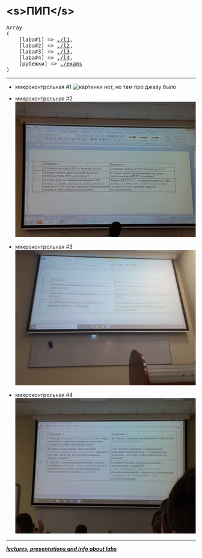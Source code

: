 # \<s>ПИП\</s>

<pre>
Array
(
    [laba#1] => <a href="./l1">./l1</a>,
    [laba#2] => <a href="./l2">./l2</a>,
    [laba#3] => <a href="./l3">./l3</a>,
    [laba#4] => <a href="./l4">./l4</a>,
    [рубежки] => <a href="./exams">./exams</a>
)
</pre>
---

* микроконтрольная #1
![картинки нет, но там про джаву было](/dev/null)

* микроконтрольная #2
![light-test-2](exams/img/light-test-2.jpg)

* микроконтрольная #3
![light-test-3](exams/img/light-test-3.jpg)

* микроконтрольная #4
![light-test-4](exams/img/light-test-4.jpg)
---

***[lectures, presentations and info about labs](http://tlg.wtf/sPNPs)***
